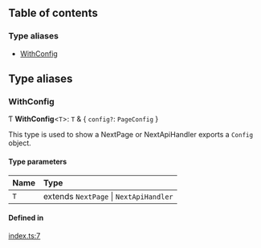 ## Table of contents

### Type aliases

- [WithConfig][1]

## Type aliases

### WithConfig

Ƭ **WithConfig**<`T`>: `T` & { `config?`: `PageConfig` }

This type is used to show a NextPage or NextApiHandler exports a `Config`
object.

#### Type parameters

| Name | Type                                   |
| :--- | :------------------------------------- |
| `T`  | extends `NextPage` \| `NextApiHandler` |

#### Defined in

[index.ts:7][2]

[1]: README.md#withconfig
[2]:
  https://github.com/Xunnamius/typescript-utils/blob/41ff524/packages/next-types/src/index.ts#L7
